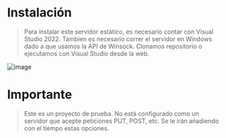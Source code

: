 # Instalación

> Para instalar este servidor estático, es necesario contar con Visual Studio 2022.
> Tambien es necesario correr el servidor en Windows dado a que usamos la API de Winsock. Clonamos repositorio o ejecutamos con Visual Studio desde la web.

![image](https://github.com/0x49414E/httpServer.cpp/assets/111588123/939731e7-9c62-4f7e-8f67-6e35471902e2)


# Importante

> Este es un proyecto de prueba. No está configurado como un servidor que acepte peticiones PUT, POST, etc. Se le irán añadiendo con el tiempo estas opciones.
